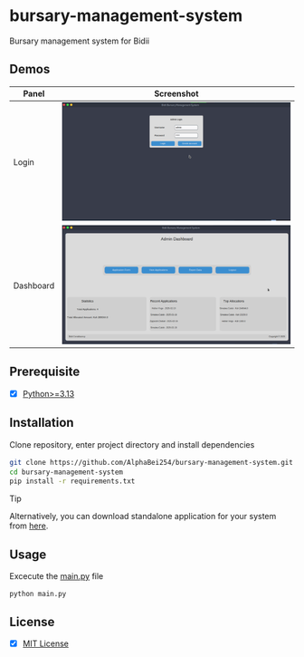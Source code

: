 # bursary-management-system
Bursary management system for Bidii

## Demos
| Panel  | Screenshot |
|--------|------------|
| Login | ![Login](assets/login.png) |
| Dashboard | ![Dashboard](assets/dashboard.png) |

## Prerequisite

- [x] [Python>=3.13](https://python.org)

## Installation

Clone repository, enter project directory and install dependencies
```sh
git clone https://github.com/AlphaBei254/bursary-management-system.git
cd bursary-management-system
pip install -r requirements.txt
```

> [!TIP]
> Alternatively, you can download standalone application  for your system from [here](https://github.com/AlphaBei254/bursary-management-system/releases/latest).

## Usage
Excecute the [main.py](main.py) file

```
python main.py
```

## License

- [x] [MIT License](LICENSE)